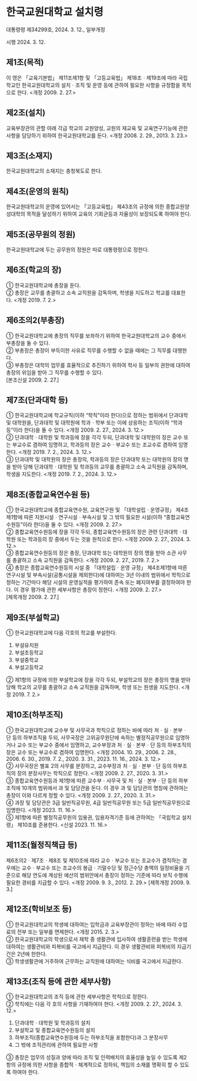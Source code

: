 # 한국교원대학교 설치령

대통령령 제34299호, 2024. 3. 12., 일부개정

시행 2024. 3. 12.

## 제1조(목적)

이 영은 「교육기본법」 제11조제1항 및 「고등교육법」 제18조ㆍ제19조에 따라 국립학교인 한국교원대학교의 설치ㆍ조직 및 운영 등에 관하여 필요한 사항을 규정함을 목적으로 한다. <개정 2009. 2. 27.>

## 제2조(설치)

교육부장관의 관할 아래 각급 학교의 교원양성, 교원의 재교육 및 교육연구기능에 관한 사항을 담당하기 위하여 한국교원대학교를 둔다. <개정 2008. 2. 29., 2013. 3. 23.>

## 제3조(소재지)

한국교원대학교의 소재지는 충청북도로 한다.

## 제4조(운영의 원칙)

한국교원대학교의 운영에 있어서는 「고등교육법」 제43조의 규정에 의한 종합교원양성대학의 목적을 달성하기 위하여 교육의 기회균등과 자율성이 보장되도록 하여야 한다.

## 제5조(공무원의 정원)

한국교원대학교에 두는 공무원의 정원은 따로 대통령령으로 정한다.

## 제6조(학교의 장)

① 한국교원대학교에 총장을 둔다.  
② 총장은 교무를 총괄하고 소속 교직원을 감독하며, 학생을 지도하고 학교를 대표한다. <개정 2019. 7. 2.>

## 제6조의2(부총장)

① 한국교원대학교에 총장의 직무를 보좌하기 위하여 한국교원대학교의 교수 중에서 부총장을 둘 수 있다.  
② 부총장은 총장이 부득이한 사유로 직무를 수행할 수 없을 때에는 그 직무를 대행한다.  
③ 부총장은 대학의 업무를 효율적으로 추진하기 위하여 학사 등 일부의 권한에 대하여 총장의 위임을 받아 그 직무를 수행할 수 있다.  
[본조신설 2009. 2. 27.]

## 제7조(단과대학 등)

① 한국교원대학교에 학교규칙(이하 “학칙”이라 한다)으로 정하는 범위에서 단과대학 및 대학원을, 단과대학 및 대학원에 학과ㆍ학부 또는 이에 상응하는 조직(이하 “학과등”이라 한다)을 둘 수 있다. <개정 2009. 2. 27., 2024. 3. 12.>  
② 단과대학ㆍ대학원 및 학과등에 장을 각각 두되, 단과대학 및 대학원의 장은 교수 또는 부교수로 겸하여 임명하고, 학과등의 장은 교수ㆍ부교수 또는 조교수로 겸하여 임명한다. <개정 2019. 7. 2., 2024. 3. 12.>  
③ 단과대학 및 대학원의 장은 총장의, 학과등의 장은 단과대학 또는 대학원의 장의 명을 받아 당해 단과대학ㆍ대학원 및 학과등의 교무를 총괄하고 소속 교직원을 감독하며, 학생을 지도한다. <개정 2019. 7. 2., 2024. 3. 12.>

## 제8조(종합교육연수원 등)

① 한국교원대학교에 종합교육연수원, 교육연구원 및 「대학설립ㆍ운영규정」 제4조제1항에 따른 지원시설ㆍ연구시설ㆍ부속시설 및 그 밖의 필요한 시설(이하 “종합교육연수원등”이라 한다)을 둘 수 있다. <개정 2009. 2. 27.>  
② 종합교육연수원등에 장을 각각 두되, 종합교육연수원등의 장은 관련 단과대학ㆍ대학원 또는 학과등의 장 중에서 두는 것을 원칙으로 한다. <개정 2009. 2. 27., 2024. 3. 12.>  
③ 종합교육연수원등의 장은 총장, 단과대학 또는 대학원의 장의 명을 받아 소관 사무를 총괄하고 소속 교직원을 감독한다. <개정 2009. 2. 27., 2019. 7. 2.>  
④ 총장은 종합교육연수원등의 시설 중 「대학설립ㆍ운영 규정」 제4조제1항에 따른 연구시설 및 부속시설(공통시설을 제외한다)에 대하여는 3년 이내의 범위에서 학칙으로 정하는 기간마다 해당 시설의 운영실적을 평가하여 존속 또는 폐지여부를 결정하여야 한다. 이 경우 평가에 관한 세부사항은 총장이 정한다. <개정 2009. 2. 27.>  
[제목개정 2009. 2. 27.]

## 제9조(부설학교)

① 한국교원대학교에 다음 각호의 학교를 부설한다.

1. 부설유치원
2. 부설초등학교
3. 부설중학교
4. 부설고등학교

② 제1항의 규정에 의한 부설학교에 장을 각각 두되, 부설학교의 장은 총장의 명을 받아 당해 학교의 교무를 총괄하고 소속 교직원을 감독하며, 학생 또는 원생을 지도한다. <개정 2019. 7. 2.>

## 제10조(하부조직)

① 한국교원대학교에 교수부 및 사무국과 학칙으로 정하는 바에 따라 처ㆍ실ㆍ본부ㆍ단 등의 하부조직을 두되, 사무국장은 고위공무원단에 속하는 별정직공무원으로 임명하거나 교수 또는 부교수 중에서 임명하고, 교수부장과 처ㆍ실ㆍ본부ㆍ단 등의 하부조직의 장은 교수 또는 부교수로 겸하여 임명한다. <개정 2004. 10. 29., 2006. 2. 28., 2006. 6. 30., 2019. 7. 2., 2020. 3. 31., 2023. 11. 16., 2024. 3. 12.>  
② 사무국장은 별표 2의 사무를 분장하고, 교수부장과 처ㆍ실ㆍ본부ㆍ단 등의 하부조직의 장의 분장사무는 학칙으로 정한다. <개정 2009. 2. 27., 2020. 3. 31.>  
③ 종합교육연수원등과 제1항에 따른 교수부ㆍ사무국 및 처ㆍ실ㆍ본부ㆍ단 등의 하부조직에 10개의 범위에서 과 및 담당관을 둔다. 이 경우 과 및 담당관의 명칭에 관하여는 총장이 이와 다르게 정할 수 있다. <개정 2009. 2. 27., 2020. 3. 31.>  
④ 과장 및 담당관은 3급 일반직공무원, 4급 일반직공무원 또는 5급 일반직공무원으로 임명한다. <개정 2023. 11. 16.>  
⑤ 제1항에 따른 별정직공무원의 임용권, 임용자격기준 등에 관하여는 「국립학교 설치령」 제10조를 준용한다. <신설 2023. 11. 16.>

## 제11조(월정직책급 등)

제6조의2ㆍ제7조ㆍ제8조 및 제10조에 따라 교수ㆍ부교수 또는 조교수가 겸직하는 경우에는 교수ㆍ부교수 또는 조교수의 봉급ㆍ기말수당 및 정근수당 총액의 일정비율을 기준으로 해당 연도에 계상된 예산의 범위안에서 총장이 정하는 기준에 따라 보직 수행에 필요한 경비를 지급할 수 있다. <개정 2009. 9. 3., 2012. 2. 29.> [제목개정 2009. 9. 3.]

## 제12조(학비보조 등)

① 한국교원대학교의 학생에 대하여는 입학금과 교육부장관이 정하는 바에 따라 수업료의 전부 또는 일부를 면제한다. <개정 2015. 2. 3.>  
② 한국교원대학교의 학생으로서 재학 중 생활관에 입사하여 생활훈련을 받는 학생에 대하여는 생활관비와 피복비를 국고에서 지급한다. 이 경우 생활관비와 피복비의 지급기간은 2년에 한한다.  
③ 학생생활관에 거주하여 근무하는 교직원에 대하여는 식비를 국고에서 지급한다.

## 제13조(조직 등에 관한 세부사항)

① 한국교원대학교의 조직 등에 관한 세부사항은 학칙으로 정한다.  
② 학칙에는 다음 각 호의 사항을 기재하여야 한다. <개정 2009. 2. 27., 2024. 3. 12.>

1. 단과대학ㆍ대학원 및 학과등의 설치
2. 부설학교 및 종합교육연수원등의 설치
3. 하부조직(종합교육연수원등에 두는 하부조직을 포함한다)과 그 분장사무
4. 그 밖에 조직관리에 관하여 필요한 사항

③ 총장은 업무의 성질과 양에 따라 조직 및 인력배치의 효율성을 높일 수 있도록 제2항의 규정에 의한 사항을 종합적ㆍ체계적으로 정하되, 책임의 소재를 명확히 할 수 있도록 하여야 한다.
